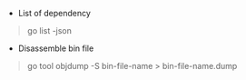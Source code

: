 * List of dependency
> go list -json

* Disassemble bin file 
> go tool objdump -S bin-file-name > bin-file-name.dump
